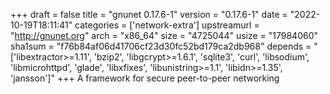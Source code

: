 +++
draft = false
title = "gnunet 0.17.6-1"
version = "0.17.6-1"
date = "2022-10-19T18:11:41"
categories = ['network-extra']
upstreamurl = "http://gnunet.org"
arch = "x86_64"
size = "4725044"
usize = "17984060"
sha1sum = "f76b84af06d41706cf23d30fc52bd179ca2db968"
depends = "['libextractor>=1.11', 'bzip2', 'libgcrypt>=1.6.1', 'sqlite3', 'curl', 'libsodium', 'libmicrohttpd', 'glade', 'libxfixes', 'libunistring>=1.1', 'libidn>=1.35', 'jansson']"
+++
A framework for secure peer-to-peer networking
